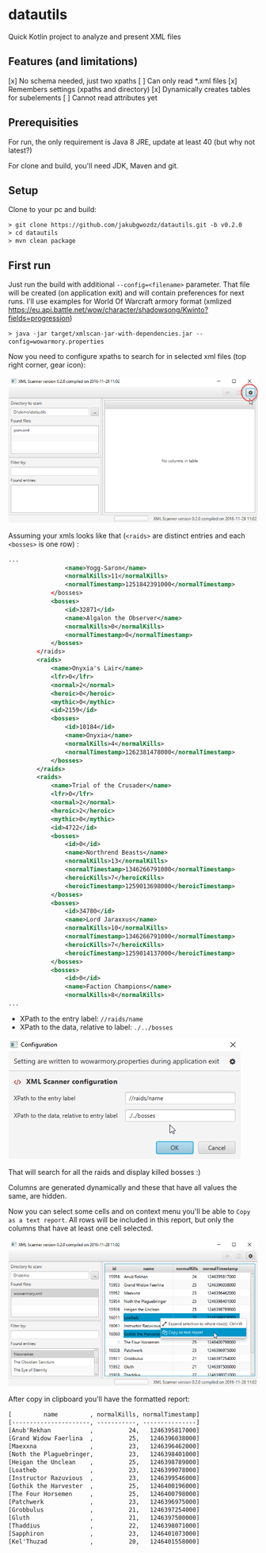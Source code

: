 # datautils
Quick Kotlin project to analyze and present XML files

## Features (and limitations)
[x] No schema needed, just two xpaths
[ ] Can only read \*.xml files
[x] Remembers settings (xpaths and directory)
[x] Dynamically creates tables for subelements
[ ] Cannot read attributes yet

## Prerequisities
For run, the only requirement is Java 8 JRE, update at least 40 (but why not latest?)

For clone and build, you'll need JDK, Maven and git. 

## Setup
Clone to your pc and build:
```shell
> git clone https://github.com/jakubgwozdz/datautils.git -b v0.2.0
> cd datautils
> mvn clean package
```

## First run
Just run the build with additional `--config=<filename>` parameter. That file will be created (on application exit) 
and will contain preferences for next runs. I'll use examples for World Of Warcraft armory format (xmlized https://eu.api.battle.net/wow/character/shadowsong/Kwinto?fields=progression)
```shell
> java -jar target/xmlscan-jar-with-dependencies.jar --config=wowarmory.properties
```

Now you need to configure xpaths to search for in selected xml files (top right corner, gear icon):

![first run screenshot](first_run.png)

Assuming your xmls looks like that (`<raids>` are distinct entries and each `<bosses>` is one row) :
```xml
...
				<name>Yogg-Saron</name>
				<normalKills>11</normalKills>
				<normalTimestamp>1251842391000</normalTimestamp>
			</bosses>
			<bosses>
				<id>32871</id>
				<name>Algalon the Observer</name>
				<normalKills>0</normalKills>
				<normalTimestamp>0</normalTimestamp>
			</bosses>
		</raids>
		<raids>
			<name>Onyxia's Lair</name>
			<lfr>0</lfr>
			<normal>2</normal>
			<heroic>0</heroic>
			<mythic>0</mythic>
			<id>2159</id>
			<bosses>
				<id>10184</id>
				<name>Onyxia</name>
				<normalKills>4</normalKills>
				<normalTimestamp>1262381478000</normalTimestamp>
			</bosses>
		</raids>
		<raids>
			<name>Trial of the Crusader</name>
			<lfr>0</lfr>
			<normal>2</normal>
			<heroic>2</heroic>
			<mythic>0</mythic>
			<id>4722</id>
			<bosses>
				<id>0</id>
				<name>Northrend Beasts</name>
				<normalKills>13</normalKills>
				<normalTimestamp>1346266791000</normalTimestamp>
				<heroicKills>7</heroicKills>
				<heroicTimestamp>1259013698000</heroicTimestamp>
			</bosses>
			<bosses>
				<id>34780</id>
				<name>Lord Jaraxxus</name>
				<normalKills>10</normalKills>
				<normalTimestamp>1346266791000</normalTimestamp>
				<heroicKills>7</heroicKills>
				<heroicTimestamp>1259014137000</heroicTimestamp>
			</bosses>
			<bosses>
				<id>0</id>
				<name>Faction Champions</name>
				<normalKills>8</normalKills>
...
```

- XPath to the entry label: `//raids/name`
- XPath to the data, relative to label: `./../bosses`

![config screenshot](config.png)

That will search for all the raids and display killed bosses :)

Columns are generated dynamically and these that have all values the same, are hidden.

Now you can select some cells and on context menu you'll be able to `Copy as a text report`. 
All rows will be included in this report, but only the columns that have at least one cell selected.

![report menu screenshot](report_to_clipboard.png)

After copy in clipboard you'll have the formatted report:
```
[         name         , normalKills, normalTimestamp]
[----------------------, -----------, ---------------]
[Anub'Rekhan           ,          24,   1246395817000]
[Grand Widow Faerlina  ,          25,   1246396038000]
[Maexxna               ,          23,   1246396462000]
[Noth the Plaguebringer,          23,   1246398401000]
[Heigan the Unclean    ,          25,   1246398789000]
[Loatheb               ,          23,   1246399078000]
[Instructor Razuvious  ,          23,   1246399546000]
[Gothik the Harvester  ,          25,   1246400196000]
[The Four Horsemen     ,          25,   1246400798000]
[Patchwerk             ,          23,   1246396975000]
[Grobbulus             ,          21,   1246397254000]
[Gluth                 ,          21,   1246397500000]
[Thaddius              ,          22,   1246398071000]
[Sapphiron             ,          23,   1246401073000]
[Kel'Thuzad            ,          20,   1246401558000]
```




